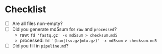 # Checklist

- [ ] Are all files non-empty?
- [ ] Did you generate md5sum for `raw` and `processed`?
  - raw: `fd 'fastq.gz' -x md5sum > checksum.md5`
  - processed: `fd '(bam|tsv.gz|mtx.gz)' -x md5sum > checksum.md5`
- [ ] Did you fill in `pipeline.md`?
